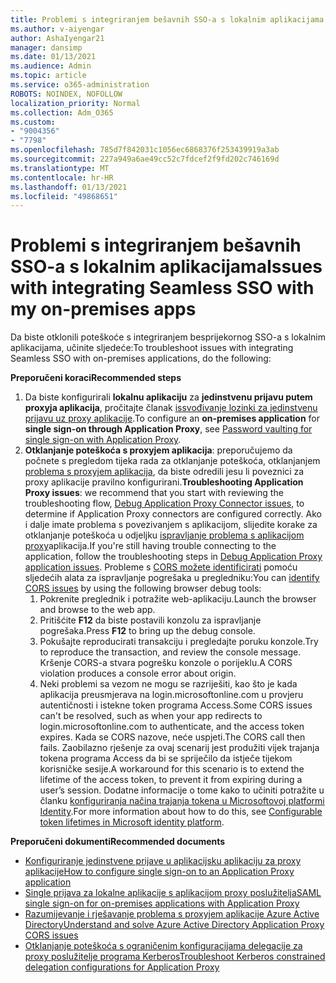```yaml
---
title: Problemi s integriranjem bešavnih SSO-a s lokalnim aplikacijama
ms.author: v-aiyengar
author: AshaIyengar21
manager: dansimp
ms.date: 01/13/2021
ms.audience: Admin
ms.topic: article
ms.service: o365-administration
ROBOTS: NOINDEX, NOFOLLOW
localization_priority: Normal
ms.collection: Adm_O365
ms.custom:
- "9004356"
- "7798"
ms.openlocfilehash: 785d7f842031c1056ec6868376f253439919a3ab
ms.sourcegitcommit: 227a949a6ae49cc52c7fdcef2f9fd202c746169d
ms.translationtype: MT
ms.contentlocale: hr-HR
ms.lasthandoff: 01/13/2021
ms.locfileid: "49868651"
---
```

# <a name="issues-with-integrating-seamless-sso-with-my-on-premises-apps"></a><span data-ttu-id="178c9-102">Problemi s integriranjem bešavnih SSO-a s lokalnim aplikacijama</span><span class="sxs-lookup"><span data-stu-id="178c9-102">Issues with integrating Seamless SSO with my on-premises apps</span></span>

<span data-ttu-id="178c9-103">Da biste otklonili poteškoće s integriranjem besprijekornog SSO-a s lokalnim aplikacijama, učinite sljedeće:</span><span class="sxs-lookup"><span data-stu-id="178c9-103">To troubleshoot issues with integrating Seamless SSO with on-premises applications, do the following:</span></span>

<span data-ttu-id="178c9-104">**Preporučeni koraci**</span><span class="sxs-lookup"><span data-stu-id="178c9-104">**Recommended steps**</span></span>

1. <span data-ttu-id="178c9-105">Da biste konfigurirali **lokalnu aplikaciju** za **jedinstvenu prijavu putem proxyja aplikacija**, pročitajte članak [issvođivanje lozinki za jedinstvenu prijavu uz proxy aplikacije](https://docs.microsoft.com/azure/active-directory/manage-apps/application-proxy-configure-single-sign-on-password-vaulting).</span><span class="sxs-lookup"><span data-stu-id="178c9-105">To configure an **on-premises application** for **single sign-on through Application Proxy**, see [Password vaulting for single sign-on with Application Proxy](https://docs.microsoft.com/azure/active-directory/manage-apps/application-proxy-configure-single-sign-on-password-vaulting).</span></span>
1. <span data-ttu-id="178c9-106">**Otklanjanje poteškoća s proxyjem aplikacija**: preporučujemo da počnete s pregledom tijeka rada za otklanjanje poteškoća, otklanjanjem [problema s proxyjem aplikacija](https://docs.microsoft.com/azure/active-directory/manage-apps/application-proxy-debug-connectors), da biste odredili jesu li poveznici za proxy aplikacije pravilno konfigurirani.</span><span class="sxs-lookup"><span data-stu-id="178c9-106">**Troubleshooting Application Proxy issues**: we recommend that you start with reviewing the troubleshooting flow, [Debug Application Proxy Connector issues](https://docs.microsoft.com/azure/active-directory/manage-apps/application-proxy-debug-connectors), to determine if Application Proxy connectors are configured correctly.</span></span> <span data-ttu-id="178c9-107">Ako i dalje imate problema s povezivanjem s aplikacijom, slijedite korake za otklanjanje poteškoća u odjeljku [ispravljanje problema s aplikacijom proxy](https://docs.microsoft.com/azure/active-directory/manage-apps/application-proxy-debug-apps)aplikacija.</span><span class="sxs-lookup"><span data-stu-id="178c9-107">If you're still having trouble connecting to the application, follow the troubleshooting steps in [Debug Application Proxy application issues](https://docs.microsoft.com/azure/active-directory/manage-apps/application-proxy-debug-apps).</span></span> <span data-ttu-id="178c9-108">Probleme s [CORS možete identificirati](https://docs.microsoft.com/azure/active-directory/manage-apps/application-proxy-understand-cors-issues#understand-and-identify-cors-issues) pomoću sljedećih alata za ispravljanje pogrešaka u pregledniku:</span><span class="sxs-lookup"><span data-stu-id="178c9-108">You can [identify CORS issues](https://docs.microsoft.com/azure/active-directory/manage-apps/application-proxy-understand-cors-issues#understand-and-identify-cors-issues) by using the following browser debug tools:</span></span>
    1. <span data-ttu-id="178c9-109">Pokrenite preglednik i potražite web-aplikaciju.</span><span class="sxs-lookup"><span data-stu-id="178c9-109">Launch the browser and browse to the web app.</span></span>
    1. <span data-ttu-id="178c9-110">Pritišćite **F12** da biste postavili konzolu za ispravljanje pogrešaka.</span><span class="sxs-lookup"><span data-stu-id="178c9-110">Press **F12** to bring up the debug console.</span></span>
    1. <span data-ttu-id="178c9-111">Pokušajte reproducirati transakciju i pregledajte poruku konzole.</span><span class="sxs-lookup"><span data-stu-id="178c9-111">Try to reproduce the transaction, and review the console message.</span></span> <span data-ttu-id="178c9-112">Kršenje CORS-a stvara pogrešku konzole o porijeklu.</span><span class="sxs-lookup"><span data-stu-id="178c9-112">A CORS violation produces a console error about origin.</span></span>
    1. <span data-ttu-id="178c9-113">Neki problemi sa vezom ne mogu se razriješiti, kao što je kada aplikacija preusmjerava na login.microsoftonline.com u provjeru autentičnosti i istekne token programa Access.</span><span class="sxs-lookup"><span data-stu-id="178c9-113">Some CORS issues can't be resolved, such as when your app redirects to login.microsoftonline.com to authenticate, and the access token expires.</span></span> <span data-ttu-id="178c9-114">Kada se CORS nazove, neće uspjeti.</span><span class="sxs-lookup"><span data-stu-id="178c9-114">The CORS call then fails.</span></span> <span data-ttu-id="178c9-115">Zaobilazno rješenje za ovaj scenarij jest produžiti vijek trajanja tokena programa Access da bi se spriječilo da istječe tijekom korisničke sesije.</span><span class="sxs-lookup"><span data-stu-id="178c9-115">A workaround for this scenario is to extend the lifetime of the access token, to prevent it from expiring during a user’s session.</span></span> <span data-ttu-id="178c9-116">Dodatne informacije o tome kako to učiniti potražite u članku [konfiguriranja načina trajanja tokena u Microsoftovoj platformi Identity](https://docs.microsoft.com/azure/active-directory/develop/active-directory-configurable-token-lifetimes).</span><span class="sxs-lookup"><span data-stu-id="178c9-116">For more information about how to do this, see [Configurable token lifetimes in Microsoft identity platform](https://docs.microsoft.com/azure/active-directory/develop/active-directory-configurable-token-lifetimes).</span></span>

<span data-ttu-id="178c9-117">**Preporučeni dokumenti**</span><span class="sxs-lookup"><span data-stu-id="178c9-117">**Recommended documents**</span></span>

- [<span data-ttu-id="178c9-118">Konfiguriranje jedinstvene prijave u aplikacijsku aplikaciju za proxy aplikacije</span><span class="sxs-lookup"><span data-stu-id="178c9-118">How to configure single sign-on to an Application Proxy application</span></span>](https://docs.microsoft.com/azure/active-directory/manage-apps/application-proxy-config-sso-how-to)
- [<span data-ttu-id="178c9-119">Single prijava za lokalne aplikacije s aplikacijom proxy poslužitelja</span><span class="sxs-lookup"><span data-stu-id="178c9-119">SAML single sign-on for on-premises applications with Application Proxy</span></span>](https://docs.microsoft.com/azure/active-directory/manage-apps/application-proxy-configure-single-sign-on-on-premises-apps)
- [<span data-ttu-id="178c9-120">Razumijevanje i rješavanje problema s proxyjem aplikacije Azure Active Directory</span><span class="sxs-lookup"><span data-stu-id="178c9-120">Understand and solve Azure Active Directory Application Proxy CORS issues</span></span>](https://docs.microsoft.com/azure/active-directory/manage-apps/application-proxy-understand-cors-issues#solutions-for-application-proxy-cors-issues)
- [<span data-ttu-id="178c9-121">Otklanjanje poteškoća s ograničenim konfiguracijama delegacije za proxy poslužitelje programa Kerberos</span><span class="sxs-lookup"><span data-stu-id="178c9-121">Troubleshoot Kerberos constrained delegation configurations for Application Proxy</span></span>](https://docs.microsoft.com/azure/active-directory/manage-apps/application-proxy-back-end-kerberos-constrained-delegation-how-to)